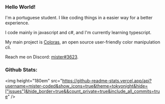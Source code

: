 ### Hello World!

I'm a portuguese student. I like coding things in a easier way for a better experience.

I code mainly in javascript and c#, and I'm currently learning typescript.



My main project is [Coloras](https://github.com/mister-coded/coloras), an open source user-friendly color manipulation cli.

Reach me on Discord: [mister#3623](https://discord.com/users/640260241115709462).

### Github Stats:

<img height="180em" src="https://github-readme-stats.vercel.app/api?username=mister-coded&show_icons=true&theme=tokyonight&hide=["issues"]&hide_border=true&&count_private=true&include_all_commits=true" />
